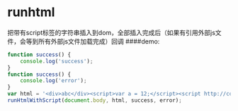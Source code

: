 # runhtml
把带有script标签的字符串插入到dom，全部插入完成后（如果有引用外部js文件，会等到所有外部js文件加载完成）回调
####demo:
```javascript
function success() {
    console.log('success');
}
function success() {
    console.log('error');
}
var html = '<div>abc</div><script>var a = 12;</script><script http://code.jquery.com/jquery-2.1.1.js></script>';
runHtmlWithScript(document.body, html, success, error);
```
